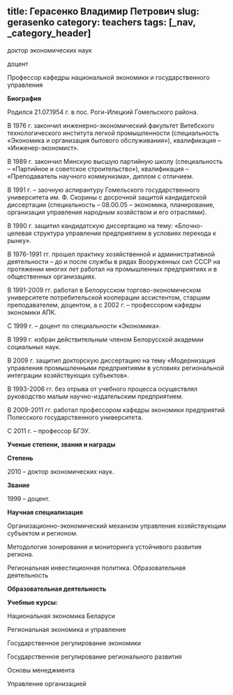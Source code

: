 title: Герасенко Владимир Петрович
slug: gerasenko
category: teachers
tags: [_nav, _category_header]
---

доктор экономических наук

доцент

Профессор кафедры национальной экономики и государственного управления


__Биография__

Родился 21.07.1954 г. в пос. Роги-Илецкий Гомельского района.

В 1976 г. закончил инженерно-экономический факультет Витебского технологического института легкой промышленности (специальность «Экономика и организация бытового обслуживания»), квалификация – «Инженер-экономист».

В 1989 г. закончил Минскую высшую партийную школу (специальность – «Партийное и советское строительство»), квалификация – «Преподаватель научного коммунизма», диплом с отличием.

В 1991 г. – заочную аспирантуру Гомельского государственного университета им. Ф. Скорины с досрочной защитой кандидатской диссертации (специальность – 08.00.05 – экономика, планирование, организация управления народным хозяйством и его отраслями).

В 1990 г. защитил кандидатскую диссертацию на тему: «Блочно-целевая структура управления предприятием в условиях перехода к рынку».

В 1976-1991 гг. прошел практику хозяйственной и административной деятельности – до и после службы в рядах Вооруженных сил СССР на протяжении многих лет работал на промышленных предприятиях и в общественных организациях.

В 1991-2009 гг. работал в Белорусском торгово-экономическом университете потребительской кооперации ассистентом, старшим преподавателем, доцентом, а с 2002 г. – профессором кафедры экономики АПК.

С 1999 г. – доцент по специальности «Экономика».

В 1999 г. избран действительным членом Белорусской академии социальных наук.

В 2009 г. защитил докторскую диссертацию на тему «Модернизация управления промышленными предприятиями в условиях региональной интеграции хозяйствующих субъектов».

В 1993-2006 гг. без отрыва от учебного процесса осуществлял руководство малым научно-издательским предприятием.

В 2009-2011 гг. работал профессором кафедры экономики предприятий Полесского государственного университета.

С 2011 г. – профессор БГЭУ.

__Ученые степени, звания и награды__

__Степень__

2010 – доктор экономических наук.

__Звание__

1999 – доцент.

__Научная специализация__

Организационно-экономический механизм управления хозяйствующим субъектом и регионом.

Методология зонирования и мониторинга устойчивого развития региона.

Региональная инвестиционная политика.
Образовательная деятельность

__Образовательная деятельность__

__Учебные курсы:__

Национальная экономика Беларуси

Региональная экономика и управление

Государственное регулирование экономики

Государственное регулирование регионального развития

Основы менеджмента

Управление организацией
